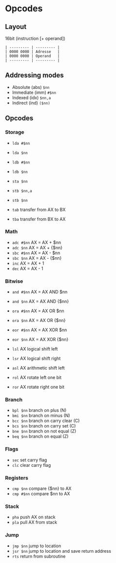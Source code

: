 # Opcodes

## Layout

16bit (instruction [+ operand])

```
| --------- | --------- |
| 0000 0000 | Adresse   |
| 0000 0000 | Operand   |
| --------- | --------- |
```

## Addressing modes

* Absolute (abs) `$nn`
* Immediate (imm) `#$nn`
* Indexed (idx) `$nn,a`
* Indirect (ind) `($nn)`

## Opcodes

### Storage

* `lda #$nn`
* `lda $nn`
* `ldb #$nn`
* `ldb $nn`

* `sta $nn`
* `stb $nn,a`
* `stb $nn`

* `tab` transfer from AX to BX
* `tba` transfer from BX to AX

### Math

* `adc #$nn` AX = AX + $nn
* `adc $nn` AX = AX + {$nn}
* `sbc #$nn` AX = AX - $nn
* `sbc $nn` AX = AX - {$nn}
* `inc` AX = AX + 1
* `dec` AX = AX - 1

### Bitwise

* `and #$nn` AX = AX AND $nn
* `and $nn` AX = AX AND {$nn}
* `ora #$nn` AX = AX OR $nn
* `ora $nn` AX = AX OR {$nn}
* `eor #$nn` AX = AX XOR $nn
* `eor $nn` AX = AX XOR {$nn}

* `lsl` AX logical shift left
* `lsr` AX logical shift right
* `asl` AX arithmetic shift left
* `rol` AX rotate left one bit
* `ror` AX rotate right one bit

### Branch

* `bpl $nn` branch on plus (N)
* `bmi $nn` branch on minus (N)
* `bcc $nn` branch on carry clear (C)
* `bcs $nn` branch on carry set (C)
* `bne $nn` branch on not equal (Z)
* `beq $nn` branch on equal (Z)

### Flags

* `sec` set carry flag
* `clc` clear carry flag

### Registers

* `cmp $nn` compare {$nn} to AX
* `cmp #$nn` compare $nn to AX

### Stack

* `pha` push AX on stack
* `pla` pull AX from stack

### Jump

* `jmp $nn` jump to location
* `jsr $nn` jump to location and save return address
* `rts` return from subroutine
